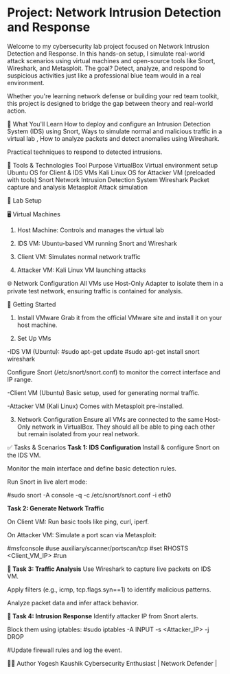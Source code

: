 # Project: Network Intrusion Detection and Response

Welcome to my cybersecurity lab project focused on Network Intrusion Detection and Response. In this hands-on setup, I simulate real-world attack scenarios using virtual machines and open-source tools like Snort, Wireshark, and Metasploit. 
The goal? Detect, analyze, and respond to suspicious activities just like a professional blue team would in a real environment.

Whether you're learning network defense or building your red team toolkit, this project is designed to bridge the gap between theory and real-world action.

🧠 What You'll Learn
How to deploy and configure an Intrusion Detection System (IDS) using Snort, Ways to simulate normal and malicious traffic in a virtual lab , How to analyze packets and detect anomalies using Wireshark.

Practical techniques to respond to detected intrusions.

🧰 Tools & Technologies
Tool	           Purpose
VirtualBox	     Virtual environment setup
Ubuntu	        OS for Client & IDS VMs
Kali Linux	     OS for Attacker VM (preloaded with tools)
Snort	Network    Intrusion Detection System
Wireshark	     Packet capture and analysis
Metasploit	     Attack simulation


🧪 Lab Setup

🖥️ Virtual Machines
1. Host Machine: Controls and manages the virtual lab

2. IDS VM: Ubuntu-based VM running Snort and Wireshark

3. Client VM: Simulates normal network traffic

4. Attacker VM: Kali Linux VM launching attacks

🌐 Network Configuration
All VMs use Host-Only Adapter to isolate them in a private test network, ensuring traffic is contained for analysis.

🚀 Getting Started
1. Install VMware
Grab it from the official VMware site and install it on your host machine.

2. Set Up VMs
   
-IDS VM (Ubuntu): 
#sudo apt-get update
#sudo apt-get install snort wireshark

Configure Snort (/etc/snort/snort.conf) to monitor the correct interface and IP range.

-Client VM (Ubuntu)
Basic setup, used for generating normal traffic.

-Attacker VM (Kali Linux)
Comes with Metasploit pre-installed.

3. Network Configuration
Ensure all VMs are connected to the same Host-Only network in VirtualBox. They should all be able to ping each other but remain isolated from your real network.

✅ Tasks & Scenarios
**Task 1: IDS Configuration**
Install & configure Snort on the IDS VM.

Monitor the main interface and define basic detection rules.

Run Snort in live alert mode:

#sudo snort -A console -q -c /etc/snort/snort.conf -i eth0

**Task 2: Generate Network Traffic**

On Client VM: Run basic tools like ping, curl, iperf.

On Attacker VM: Simulate a port scan via Metasploit:

#msfconsole
#use auxiliary/scanner/portscan/tcp
#set RHOSTS <Client_VM_IP>
#run

**🧵 Task 3: Traffic Analysis**
Use Wireshark to capture live packets on IDS VM.

Apply filters (e.g., icmp, tcp.flags.syn==1) to identify malicious patterns.

Analyze packet data and infer attack behavior.

**🚫 Task 4: Intrusion Response**
Identify attacker IP from Snort alerts.

Block them using iptables:
#sudo iptables -A INPUT -s <Attacker_IP> -j DROP

#Update firewall rules and log the event.


👨‍💻 Author
Yogesh Kaushik 
Cybersecurity Enthusiast | Network Defender | 
